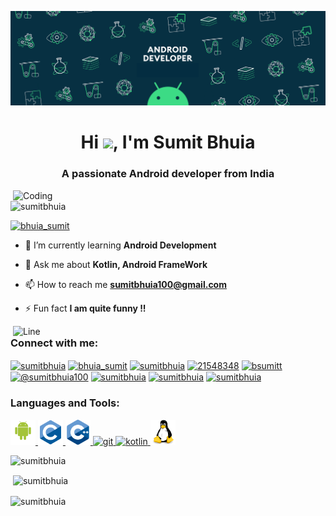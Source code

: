 ![MasterHead](https://raw.githubusercontent.com/sumitbhuia/htmlproject/master/image1.gif?token=GHSAT0AAAAAACBWHPB4MYRPINFJSVRC3KTAZCECDVA)
<h1 align="center">Hi <img src="https://user-images.githubusercontent.com/1303154/88677602-1635ba80-d120-11ea-84d8-d263ba5fc3c0.gif" width="49" />, I'm Sumit Bhuia</h1>
<h3 align="center">A passionate Android developer from India</h3>

 <img align="right" src="https://gist.githubusercontent.com/MedRedha/fd8e2481bde2610c96b9aafde543879c/raw/88624e8d31c4295973dcb7c900dacf0edc0a6d99/coding.gif" alt="Coding" width="500" /> 
<p align="left"> <img src="https://komarev.com/ghpvc/?username=sumitbhuia&label=Profile%20views&color=0e75b6&style=flat" alt="sumitbhuia" /> </p>

<p align="left"> <a href="https://twitter.com/bhuia_sumit" target="blank"><img src="https://img.shields.io/twitter/follow/bhuia_sumit?logo=twitter&style=for-the-badge" alt="bhuia_sumit" /></a> </p>

- 🌱 I’m currently learning **Android Development**

- 💬 Ask me about **Kotlin, Android FrameWork**

- 📫 How to reach me **sumitbhuia100@gmail.com**

- ⚡ Fun fact **I am quite funny !!**

 <img align="right" src="https://media.tenor.com/rC1vAt-kMCoAAAAC/line-neon.gif" alt="Line" width="500" /> 


<h3 align="left">Connect with me:</h3>
<p align="left">
<a href="https://dev.to/sumitbhuia" target="blank"><img align="center" src="https://raw.githubusercontent.com/rahuldkjain/github-profile-readme-generator/master/src/images/icons/Social/devto.svg" alt="sumitbhuia" height="30" width="40" /></a>
<a href="https://twitter.com/bhuia_sumit" target="blank"><img align="center" src="https://raw.githubusercontent.com/rahuldkjain/github-profile-readme-generator/master/src/images/icons/Social/twitter.svg" alt="bhuia_sumit" height="30" width="40" /></a>
<a href="https://linkedin.com/in/sumitbhuia" target="blank"><img align="center" src="https://raw.githubusercontent.com/rahuldkjain/github-profile-readme-generator/master/src/images/icons/Social/linked-in-alt.svg" alt="sumitbhuia" height="30" width="40" /></a>
<a href="https://stackoverflow.com/users/21548348" target="blank"><img align="center" src="https://raw.githubusercontent.com/rahuldkjain/github-profile-readme-generator/master/src/images/icons/Social/stack-overflow.svg" alt="21548348" height="30" width="40" /></a>
<a href="https://instagram.com/bsumitt" target="blank"><img align="center" src="https://raw.githubusercontent.com/rahuldkjain/github-profile-readme-generator/master/src/images/icons/Social/instagram.svg" alt="bsumitt" height="30" width="40" /></a>
<a href="https://medium.com/@sumitbhuia100" target="blank"><img align="center" src="https://raw.githubusercontent.com/rahuldkjain/github-profile-readme-generator/master/src/images/icons/Social/medium.svg" alt="@sumitbhuia100" height="30" width="40" /></a>
<a href="https://www.codechef.com/users/sumitbhuia" target="blank"><img align="center" src="https://cdn.jsdelivr.net/npm/simple-icons@3.1.0/icons/codechef.svg" alt="sumitbhuia" height="30" width="40" /></a>
<a href="https://codeforces.com/profile/sumitbhuia" target="blank"><img align="center" src="https://raw.githubusercontent.com/rahuldkjain/github-profile-readme-generator/master/src/images/icons/Social/codeforces.svg" alt="sumitbhuia" height="30" width="40" /></a>
<a href="https://www.leetcode.com/sumitbhuia" target="blank"><img align="center" src="https://raw.githubusercontent.com/rahuldkjain/github-profile-readme-generator/master/src/images/icons/Social/leet-code.svg" alt="sumitbhuia" height="30" width="40" /></a>
</p>

<h3 align="left">Languages and Tools:</h3>
<p align="left"> <a href="https://developer.android.com" target="_blank" rel="noreferrer"> <img src="https://raw.githubusercontent.com/devicons/devicon/master/icons/android/android-original-wordmark.svg" alt="android" width="40" height="40"/> </a> <a href="https://www.cprogramming.com/" target="_blank" rel="noreferrer"> <img src="https://raw.githubusercontent.com/devicons/devicon/master/icons/c/c-original.svg" alt="c" width="40" height="40"/> </a> <a href="https://www.w3schools.com/cpp/" target="_blank" rel="noreferrer"> <img src="https://raw.githubusercontent.com/devicons/devicon/master/icons/cplusplus/cplusplus-original.svg" alt="cplusplus" width="40" height="40"/> </a> <a href="https://git-scm.com/" target="_blank" rel="noreferrer"> <img src="https://www.vectorlogo.zone/logos/git-scm/git-scm-icon.svg" alt="git" width="40" height="40"/> </a> <a href="https://kotlinlang.org" target="_blank" rel="noreferrer"> <img src="https://www.vectorlogo.zone/logos/kotlinlang/kotlinlang-icon.svg" alt="kotlin" width="40" height="40"/> </a> <a href="https://www.linux.org/" target="_blank" rel="noreferrer"> <img src="https://raw.githubusercontent.com/devicons/devicon/master/icons/linux/linux-original.svg" alt="linux" width="40" height="40"/> </a> </p>

<p><img align="centre" src="https://github-readme-stats.vercel.app/api/top-langs?username=sumitbhuia&show_icons=true&locale=en&layout=compact" alt="sumitbhuia" /></p>

<p>&nbsp;<img align="center" src="https://github-readme-stats.vercel.app/api?username=sumitbhuia&show_icons=true&locale=en" alt="sumitbhuia" /></p>

<p><img align="center" src="https://github-readme-streak-stats.herokuapp.com/?user=sumitbhuia&" alt="sumitbhuia" /></p>
